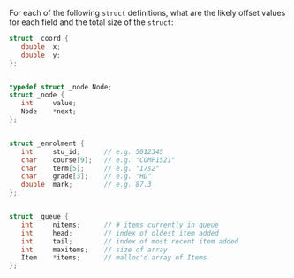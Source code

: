 For each of the following `struct` definitions, what are the likely offset values for each field and the total size of the `struct`:

```c
struct _coord {
   double  x;
   double  y;
};


typedef struct _node Node;
struct _node {
   int     value;
   Node    *next;
};


struct _enrolment {
   int     stu_id;      // e.g. 5012345
   char    course[9];   // e.g. "COMP1521"
   char    term[5];     // e.g. "17s2"
   char    grade[3];    // e.g. "HD"
   double  mark;        // e.g. 87.3
};


struct _queue {
   int     nitems;      // # items currently in queue
   int     head;        // index of oldest item added
   int     tail;        // index of most recent item added
   int     maxitems;    // size of array
   Item    *items;      // malloc'd array of Items
};
```
